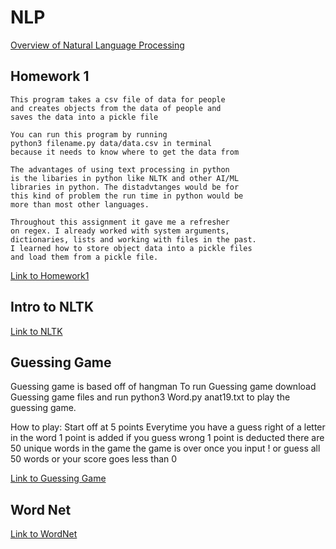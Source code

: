 # NLP

[Overview of Natural Language Processing](https://github.com/Salmaan21/NLP/blob/main/Overview%20Of%20NLP.pdf)

## Homework 1

    This program takes a csv file of data for people
    and creates objects from the data of people and 
    saves the data into a pickle file

    You can run this program by running
    python3 filename.py data/data.csv in terminal
    because it needs to know where to get the data from
    
    The advantages of using text processing in python
    is the libaries in python like NLTK and other AI/ML
    libraries in python. The distadvtanges would be for
    this kind of problem the run time in python would be
    more than most other languages.
    
    Throughout this assignment it gave me a refresher 
    on regex. I already worked with system arguments,
    dictionaries, lists and working with files in the past.
    I learned how to store object data into a pickle files
    and load them from a pickle file.
    
[Link to Homework1](https://github.com/Salmaan21/NLP/tree/main/Homework1)

## Intro to NLTK

[Link to NLTK](https://github.com/Salmaan21/NLP/blob/main/NLTK.pdf)
    
## Guessing Game

Guessing game is based off of hangman
To run Guessing game download Guessing game files
and run python3 Word.py anat19.txt to play the guessing 
game.

How to play:
Start off at 5 points
Everytime you have a guess right of a letter in the word
1 point is added if you guess wrong 1 point is deducted
there are 50 unique words in the game
the game is over once you input ! or guess all 50 words
or your score goes less than 0

[Link to Guessing Game]()

## Word Net

[Link to WordNet]()
